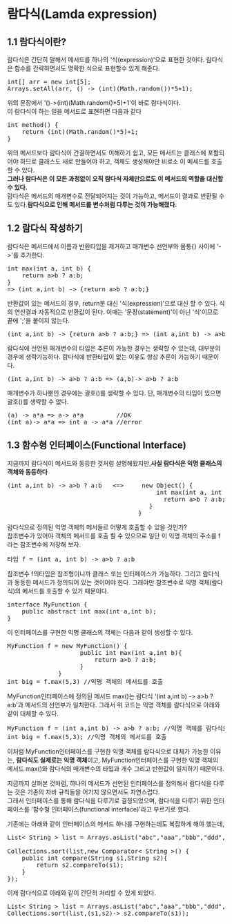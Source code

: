 람다식(Lamda expression)
====
1.1 람다식이란?
---
람다식은 간단히 말해서 메서드를 하나의 '식(expression)'으로 표현한 것이다. 람다식은 함수를 간략하면서도 명확한 식으로 표현할수 있게 해준다.
<pre>
int[] arr = new int[5];
Arrays.setAll(arr, () -> (int)(Math.random())*5+1);
</pre>
위의 문장에서 '()->(int)(Math.random()*5)+1'이 바로 람다식이다.  
이 람다식이 하는 일을 메서드로 표현하면 다음과 같다
<pre>
int method() {
    return (int)(Math.random()*5)+1;
}
</pre>
위의 메서드보다 람다식이 간결하면서도 이해하기 쉽고, 모든 메서드는 클래스에 포함되어야 하므로 클래스도 새로 만들어야 하고, 객체도 생성해야만 비로소 이 메세드를 호출할 수 있다.  
**그러나 람다식은 이 모든 과정없이 오직 람다식 자체만으로도 이 메서드의 역할을 대신할 수 있다.**  
람다식은 메서드의 매개변수로 전달되어지는 것이 가능하고, 메서드이 결과로 반환될 수도 있다.**람다식으로 인해 메서드를 변수처럼 다루는 것이 가능해졌다.**  

1.2 람다식 작성하기
---
람다식은 메서드에서 이름과 반환타입을 제거하고 매개변수 선언부와 몸통{} 사이에 '->'를 추가한다.
<pre>
int max(int a, int b) {
    return a>b ? a:b;
}
=> (int a,int b) -> {return a>b ? a:b;}
</pre>

반환값이 있는 메서드의 경우, return문 대신 '식(expression)'으로 대신 할 수 있다. 식의 연산결과 자동적으로 반환값이 된다. 이때는 '문장(statement)'이 아닌 '식'이므로 끝에 ';'을 붙이지 않는다.
<pre>
(int a,int b) -> {return a>b ? a:b;} => (int a,int b) -> a>b ? a:b
</pre>
람다식에 선언된 매개변수의 타입은 추론이 가능한 경우는 생략할 수 있는데, 대부분의 경우에 생략가능하다. 람다식에 반환타입이 없는 이유도 항상 추론이 가능하기 때문이다.
<pre>
(int a,int b) -> a>b ? a:b => (a,b)-> a>b ? a:b
</pre>
매개변수가 하나뿐인 경우에는 괄호()를 생략할 수 있다. 단, 매개변수의 타입이 있으면 괄호()를 생략할 수 없다.
<pre>
(a) -> a*a => a-> a*a         //OK
(int a)-> a*a => int a -> a*a //error
</pre>

1.3 함수형 인터페이스(Functional Interface)
---
지금까지 람다식이 메서드와 동등한 것처럼 설명해왔지만,**사실 람다식은 익명 클래스의 객체와 동등하다**
<pre>
(int a,int b) -> a>b ? a:b   <=>     new Object() {
                                         int max(int a, int b){
                                           return a>b ? a:b; 
                                       }
                                    }
</pre>
람다식으로 정의된 익명 객체의 메서들르 어떻게 호출할 수 있을 것인가?  
참조변수가 있어야 객체의 메서드를 호출 할 수 있으므로 일단 이 익명 객체의 주소를 f라는 참조변수에 저장해 보자.
<pre>
타입 f = (int a, int b) -> a>b ? a:b
</pre>
참조변수 f의타입은 참조형이니까 클래스 또는 인터페이스가 가능하다. 그리고 람다식과 동등한 메서드가 정의되어 있는 것이어야 한다. 그래야만 참조변수로 익명 객체(람다식)의 메서드를 호출할 수 있기 때문이다.
<pre>
interface MyFunction {
    public abstract int max(int a,int b);
}
</pre>
이 인터페이스를 구현한 익명 클래스의 객체는 다음과 같이 생성할 수 있다.
<pre>
MyFunction f = new MyFunction() {
                    public int max(int a,int b){
                        return a>b ? a:b;
                    }
              }
int big = f.max(5,3) //익명 객체의 메서드를 호출
</pre>
MyFunction인터페이스에 정의된 메서드 max()는 람다식 '(int a,int b) -> a>b ? a:b'과 메서드의 선언부가 일치한다. 그래서 위 코드는 익명 객체를 람다식으로 아래와 같이 대체할 수 있다.
<pre>
MyFunction f = (int a,int b) -> a>b ? a:b; //익명 객체를 람다식으로 대체
int big = f.max(5,3); //익명 객체의 메서드를 호출 
</pre>
이처럼 MyFunction인터페이스를 구현한 익명 객체를 람다식으로 대체가 가능한 이유는, **람다식도 실제로는 익명 객체**이고, MyFunction인터페이스를 구현한 익명 객체의 메서드 max()와 람다식의 매개변수의 타입과 개수 그리고 반한값이 일치하기 때문이다. 
  
  지금까지 살펴본 것처럼, 하나의 메서드가 선언된 인터페이스를 정의해서 람다식을 다루는 것은 기존의 자바 규칙들을 어기지 않으면서도 자연스럽다.  
  그래서 인터페이스를 통해 람다식을 다루기로 결졍되었으며, 람다식을 다루기 위한 인터페이스를 '함수형 인터페이스(functional interface)'라고 부르기로 했다.
    
기존에는 아래와 같이 인터페이스의 메서드 하나를 구현하는데도 복잡하게 해야 했는데,
<pre>
List< String > list = Arrays.asList("abc","aaa","bbb","ddd","aaa");

Collections.sort(list,new Comparator< String >() {
    public int compare(String s1,String s2){
        return s2.compareTo(s1);
    }
});
</pre>
이제 람다식으로 아래와 같이 간단히 처리할 수 있게 되었다.
<pre>
List< String > list = Arrays.asList("abc","aaa","bbb","ddd","aaa");
Collections.sort(list,(s1,s2)-> s2.compareTo(s1));
</pre>
